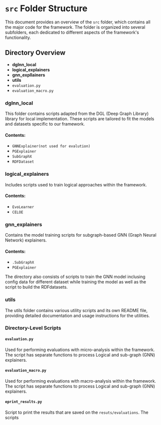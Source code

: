 # `src` Folder Structure

This document provides an overview of the `src` folder, which contains all the major code for the framework. The folder is organized into several subfolders, each dedicated to different aspects of the framework's functionality.

## Directory Overview

- **dglnn_local**
- **logical_explainers**
- **gnn_expllainers**
- **utils**
- `evaluation.py`
- `evaluation_macro.py`

### dglnn_local

This folder contains scripts adapted from the DGL (Deep Graph Library) library for local implementation. These scripts are tailored to fit the models and datasets specific to our framework.

#### Contents:
- `GNNExplainer(not used for evalution)`
- `PGExplainer`
- `SubGraphX`
- `RDFDataset`

### logical_explainers

Includes scripts used to train logical approaches within the framework.

#### Contents:
- `EvoLearner`
- `CELOE`


### gnn_explainers

Contains the model training scripts for subgraph-based GNN (Graph Neural Network) explainers.

#### Contents:
- `.SubGraphX`
-  `PGExplainer`

The directory also consists of scripts to train the GNN model inclusing config data for different dataset while training the model as well as the script to build the RDFdatasets.

### utils

The utils folder contains various utility scripts and its own README file, providing detailed documentation and usage instructions for the utilities.



### Directory-Level Scripts

#### `evaluation.py`

Used for performing evaluations  with micro-analysis within the framework. The script has separate functions to process Logical and sub-graph (GNN) explainers.

#### `evaluation_macro.py`

Used for performing evaluations  with macro-analysis within the framework. The script has separate functions to process Logical and sub-graph (GNN) explainers.

#### `eprint_results.py`
Script to print the results that are saved on the `resuts/evaluations`. The scripts 

